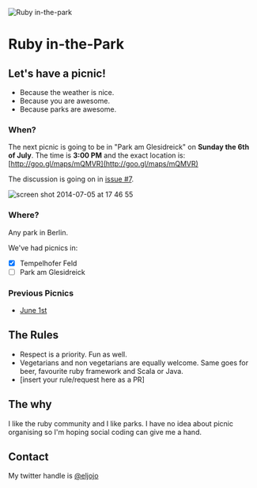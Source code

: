 ![Ruby in-the-park](https://raw.githubusercontent.com/ruby-in-the-park/ruby-in-the-park/master/logo.png?ab2bf9ccd67ec744296d8a0ce66c62ac376f4e14)

Ruby in-the-Park
================

## Let's have a picnic!
- Because the weather is nice.
- Because you are awesome.
- Because parks are awesome.

### When?
The next picnic is going to be in "Park am Glesidreick" on **Sunday the 6th of July**.
The time is **3:00 PM** and the exact location is: [http://goo.gl/maps/mQMVR](http://goo.gl/maps/mQMVR)

The discussion is going on in [issue #7](https://github.com/ruby-in-the-park/ruby-in-the-park/issues/7).

![screen shot 2014-07-05 at 17 46 55](https://cloud.githubusercontent.com/assets/491230/3486952/aab86038-045b-11e4-978a-dfc00d2220d8.png)

### Where?
Any park in Berlin.

We've had picnics in:

- [x] Tempelhofer Feld
- [ ] Park am Glesidreick

### Previous Picnics

- [June 1st](https://github.com/ruby-in-the-park/ruby-in-the-park/issues/4)

## The Rules
- Respect is a priority. Fun as well.
- Vegetarians and non vegetarians are equally welcome. Same goes for beer, favourite ruby framework and Scala or Java.
- [insert your rule/request here as a PR]

## The why
I like the ruby community and I like parks. I have no idea about picnic organising so I'm hoping social coding can give me a hand.

## Contact
My twitter handle is [@eljojo](http://twitter.com/eljojo)
